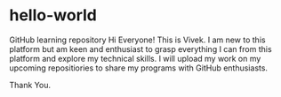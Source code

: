# hello-world
GitHub learning repository
Hi Everyone!
This is Vivek. I am new to this platform but am keen and enthusiast to grasp everything I can from this platform and explore my technical skills. I will upload my work on my upcoming repositiories to share my programs with GitHub enthusiasts.

Thank You.
